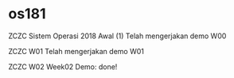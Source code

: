 # os181
ZCZC Sistem Operasi 2018 Awal (1)
Telah mengerjakan demo W00

ZCZC W01
Telah mengerjakan demo W01

ZCZC W02
Week02 Demo: done!
